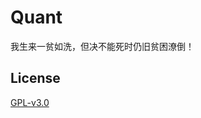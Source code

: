 # Quant

我生来一贫如洗，但决不能死时仍旧贫困潦倒！

## License

[GPL-v3.0](https://github.com/quantmatrix/quant/blob/master/LICENSE)
